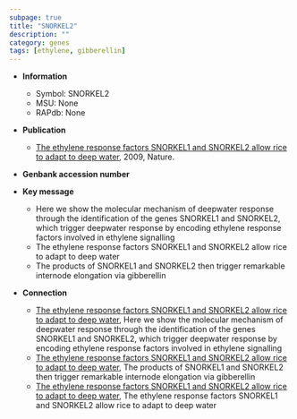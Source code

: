 ```yaml
---
subpage: true
title: "SNORKEL2"
description: ""
category: genes
tags: [ethylene, gibberellin]
---
```


* **Information**  
    + Symbol: SNORKEL2  
    + MSU: None  
    + RAPdb: None  

* **Publication**  
    + [The ethylene response factors SNORKEL1 and SNORKEL2 allow rice to adapt to deep water](http://www.ncbi.nlm.nih.gov/pubmed?term=The+ethylene+response+factors+SNORKEL1+and+SNORKEL2+allow+rice+to+adapt+to+deep+water%5BTitle%5D), 2009, Nature.

* **Genbank accession number**  

* **Key message**  
    + Here we show the molecular mechanism of deepwater response through the identification of the genes SNORKEL1 and SNORKEL2, which trigger deepwater response by encoding ethylene response factors involved in ethylene signalling
    + The ethylene response factors SNORKEL1 and SNORKEL2 allow rice to adapt to deep water
    + The products of SNORKEL1 and SNORKEL2 then trigger remarkable internode elongation via gibberellin

* **Connection**  
    + [The ethylene response factors SNORKEL1 and SNORKEL2 allow rice to adapt to deep water](http://www.ncbi.nlm.nih.gov/pubmed?term=The+ethylene+response+factors+SNORKEL1+and+SNORKEL2+allow+rice+to+adapt+to+deep+water%5BTitle%5D), Here we show the molecular mechanism of deepwater response through the identification of the genes SNORKEL1 and SNORKEL2, which trigger deepwater response by encoding ethylene response factors involved in ethylene signalling
    + [The ethylene response factors SNORKEL1 and SNORKEL2 allow rice to adapt to deep water](http://www.ncbi.nlm.nih.gov/pubmed?term=The+ethylene+response+factors+SNORKEL1+and+SNORKEL2+allow+rice+to+adapt+to+deep+water%5BTitle%5D), The products of SNORKEL1 and SNORKEL2 then trigger remarkable internode elongation via gibberellin
    + [The ethylene response factors SNORKEL1 and SNORKEL2 allow rice to adapt to deep water](http://www.ncbi.nlm.nih.gov/pubmed?term=The+ethylene+response+factors+SNORKEL1+and+SNORKEL2+allow+rice+to+adapt+to+deep+water%5BTitle%5D), The ethylene response factors SNORKEL1 and SNORKEL2 allow rice to adapt to deep water



